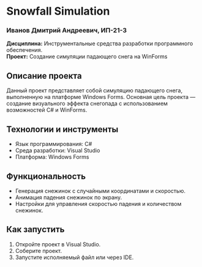 # Snowfall Simulation

### Иванов Дмитрий Андреевич, ИП-21-3

**Дисциплина:** Инструментальные средства разработки программного обеспечения.  
**Проект:** Создание симуляции падающего снега на WinForms

## Описание проекта

Данный проект представляет собой симуляцию падающего снега, выполненную на платформе Windows Forms. Основная цель проекта — создание визуального эффекта снегопада с использованием возможностей C# и WinForms.

## Технологии и инструменты

- Язык программирования: C#
- Среда разработки: Visual Studio
- Платформа: Windows Forms

## Функциональность

- Генерация снежинок с случайными координатами и скоростью.
- Анимация падения снежинок по экрану.
- Настройки для управления скоростью падения и количеством снежинок.

## Как запустить

1. Откройте проект в Visual Studio.
2. Соберите проект.
3. Запустите исполняемый файл или через IDE.
